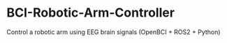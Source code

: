 # BCI-Robotic-Arm-Controller
Control a robotic arm using EEG brain signals (OpenBCI + ROS2 + Python)
